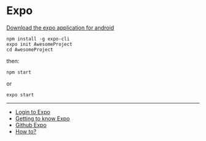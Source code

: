 # Expo

[Download the expo application for android](https://play.google.com/store/apps/details?id=host.exp.exponent&hl=en)

```
npm install -g expo-cli
expo init AwesomeProject
cd AwesomeProject
```

then:
```
npm start
```
or
```
expo start
```

--------

- [Login to Expo](https://expo.io/login)
- [Getting to know Expo](https://docs.expo.io)
- [Github Expo](https://github.com/expo)
- [How to?](https://facebook.github.io/react-native/docs/getting-started)
